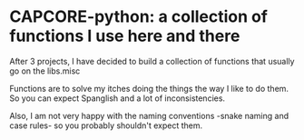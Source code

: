 # CAPCORE-python: a collection of functions I use here and there

After 3 projects, I have decided to build a collection of functions that usually go on the libs.misc

Functions are to solve my itches doing the things the way I like to do them. So you can expect Spanglish and a lot of inconsistencies. 

Also, I am not very happy with the naming conventions -snake naming and case rules- so you probably shouldn't expect them.

